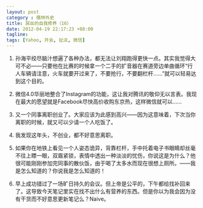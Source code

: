 ```yaml
---
layout: post
category : 儒林外史
title: 屌丝的自我修养（16）
date: 2012-04-19 22:17:23 +08:00
tagline:
tags: [Yahoo, 开会, 扯淡, 微信] 
---
```


1. 孙海平绞尽脑汁想遍了各种办法，都无法让刘翔跑得更快一点。其实我觉得大可不必——只要他在比赛的时候拿一个二手的扩音器在赛道旁边单曲循环“行人车辆请注意，火车就要开过来了，不要抢行，不要翻栏杆……”就可以轻易达到这个目的。

2. 微信4.0华丽地整合了Instagram的功能，这让我对腾讯的敬仰无以言表。我现在最大的愿望就是Facebook尽快高价收购东京热，这样微信就可以……

3. 又一个同事离职创业了。大家应该为此感到高兴——因为这意味着，下次当你离职的时候，就又可以少请一个人吃饭了。

4. 我发现这年头，不创业，都不好意思离职。

5. 如果你在地铁上看见一个人姿态诡异，背靠栏杆，手中托着电子书眼睛却丝毫不往上瞟一眼，双眉紧锁，表情中透出一种淡淡的忧伤，你说这是为什么？他很可能刚刚参加完同事的散伙饭，由于喝了太多水而现在很想上厕所。——我是怎么知道的？你说我是怎么知道的！

6. 早上成功错过了一场旷日持久的会议。但上帝是公平的，下午都给找补回来了。这导致今天笔记里实在找不出什么有营养的东西。但是你以为我会因为没有干货而不好意思更新笔记么？Naive。
